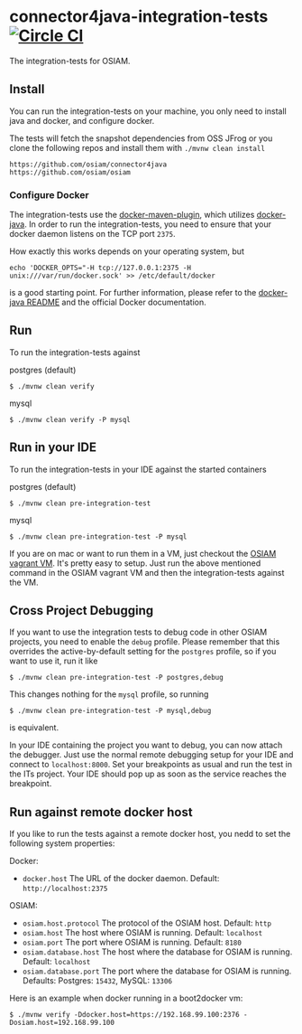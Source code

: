 # connector4java-integration-tests [![Circle CI](https://circleci.com/gh/osiam/connector4java-integration-tests.svg?style=svg)](https://circleci.com/gh/osiam/connector4java-integration-tests)

The integration-tests for OSIAM.

## Install

You can run the integration-tests on your machine, you only need to install
java and docker, and configure docker.

The tests will fetch the snapshot dependencies from OSS JFrog or you clone the
following repos and install them with ```./mvnw clean install```

```
https://github.com/osiam/connector4java
https://github.com/osiam/osiam
```

### Configure Docker

The integration-tests use the [docker-maven-plugin](https://github.com/alexec/docker-maven-plugin),
which utilizes [docker-java](https://github.com/docker-java/docker-java).
In order to run the integration-tests, you need to ensure that your docker daemon
listens on the TCP port `2375`.

How exactly this works depends on your operating system, but

    echo 'DOCKER_OPTS="-H tcp://127.0.0.1:2375 -H unix:///var/run/docker.sock' >> /etc/default/docker

is a good starting point. For further information, please refer to  the
[docker-java README](https://github.com/docker-java/docker-java#build-with-maven)
and the official Docker documentation.

## Run

To run the integration-tests against 

postgres (default)

    $ ./mvnw clean verify

mysql

    $ ./mvnw clean verify -P mysql

## Run in your IDE

To run the integration-tests in your IDE against the started containers

postgres (default)

    $ ./mvnw clean pre-integration-test

mysql

    $ ./mvnw clean pre-integration-test -P mysql

If you are on mac or want to run them in a VM, just checkout the
[OSIAM vagrant VM](https://github.com/osiam/vagrant). It's pretty easy to setup.
Just run the above mentioned command in the OSIAM vagrant VM and then the
integration-tests against the VM.

## Cross Project Debugging

If you want to use the integration tests to debug code in other OSIAM projects,
you need to enable the `debug` profile. Please remember that this overrides
the active-by-default setting for the `postgres` profile, so if you want to use
it, run it like

    $ ./mvnw clean pre-integration-test -P postgres,debug

This changes nothing for the `mysql` profile, so running

    $ ./mvnw clean pre-integration-test -P mysql,debug

is equivalent.

In your IDE containing the project you want to debug, you can now attach the debugger.
Just use the normal remote debugging setup for your IDE and connect to `localhost:8000`.
Set your breakpoints as usual and run the test in the ITs project.
Your IDE should pop up as soon as the service reaches the breakpoint.

## Run against remote docker host

If you like to run the tests against a remote docker host, you nedd to set the
following system properties:

Docker:
- `docker.host`
  The URL of the docker daemon. Default: `http://localhost:2375`

OSIAM:
- `osiam.host.protocol`
  The protocol of the OSIAM host. Default: `http`
- `osiam.host`
  The host where OSIAM is running. Default: `localhost`
- `osiam.port`
  The port where OSIAM is running. Default: `8180`
- `osiam.database.host`
  The host where the database for OSIAM is running. Default: `localhost`
- `osiam.database.port`
  The port where the database for OSIAM is running. Defaults: Postgres:
  `15432`, MySQL: `13306`

Here is an example when docker running in a boot2docker vm:

    $ ./mvnw verify -Ddocker.host=https://192.168.99.100:2376 -Dosiam.host=192.168.99.100
